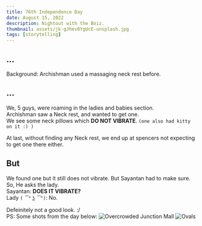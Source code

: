 ```yaml
---
title: 76th Independence Day
date: August 15, 2022
description: Nightout with the Boiz.
thumbnail: assets/jk-gJhev0YgUcE-unsplash.jpg
tags: [storytelling]
---
```


## ...
Background: Archishman used a massaging neck rest before.  
## ...

We, 5 guys, were roaming in the ladies and babies section.  
Archishman saw a Neck rest, and wanted to get one.  
We see some neck pillows which **DO NOT VIBRATE**. ```(one also had kitty on it :) )```

At last, without finding any Neck rest, we end up at spencers not expecting to get one there either.  
## But
We found one but it still does not vibrate. But Sayantan had to make sure.  
So, He asks the lady.  
Sayantan: **DOES IT VIBRATE?**  
Lady ```( ͡° ͜ʖ ͡°)```: No.

Defeinitely not a good look. :/  
PS: Some shots from the day below:
![](/assets/20220815_185243.jpg "Overcrowded Junction Mall")
![](/assets/20220815_192918.jpg "Ovals")
